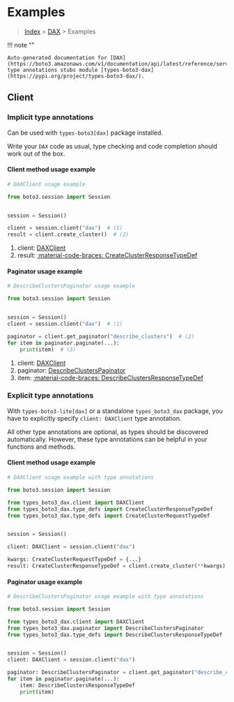 # Examples

> [Index](../README.md) > [DAX](./README.md) > Examples

!!! note ""

    Auto-generated documentation for [DAX](https://boto3.amazonaws.com/v1/documentation/api/latest/reference/services/dax.html#dax)
    type annotations stubs module [types-boto3-dax](https://pypi.org/project/types-boto3-dax/).

## Client

### Implicit type annotations

Can be used with `types-boto3[dax]` package installed.

Write your `DAX` code as usual,
type checking and code completion should work out of the box.


#### Client method usage example

```python
# DAXClient usage example

from boto3.session import Session


session = Session()

client = session.client("dax")  # (1)
result = client.create_cluster()  # (2)
```

1. client: [DAXClient](./client.md)
2. result: [:material-code-braces: CreateClusterResponseTypeDef](./type_defs.md#createclusterresponsetypedef)



#### Paginator usage example

```python
# DescribeClustersPaginator usage example

from boto3.session import Session


session = Session()
client = session.client("dax")  # (1)

paginator = client.get_paginator("describe_clusters")  # (2)
for item in paginator.paginate(...):
    print(item)  # (3)
```

1. client: [DAXClient](./client.md)
2. paginator: [DescribeClustersPaginator](./paginators.md#describeclusterspaginator)
3. item: [:material-code-braces: DescribeClustersResponseTypeDef](./type_defs.md#describeclustersresponsetypedef)




### Explicit type annotations

With `types-boto3-lite[dax]`
or a standalone `types_boto3_dax` package, you have to explicitly specify `client: DAXClient` type annotation.

All other type annotations are optional, as types should be discovered automatically.
However, these type annotations can be helpful in your functions and methods.


#### Client method usage example

```python
# DAXClient usage example with type annotations

from boto3.session import Session

from types_boto3_dax.client import DAXClient
from types_boto3_dax.type_defs import CreateClusterResponseTypeDef
from types_boto3_dax.type_defs import CreateClusterRequestTypeDef


session = Session()

client: DAXClient = session.client("dax")

kwargs: CreateClusterRequestTypeDef = {...}
result: CreateClusterResponseTypeDef = client.create_cluster(**kwargs)
```



#### Paginator usage example

```python
# DescribeClustersPaginator usage example with type annotations

from boto3.session import Session

from types_boto3_dax.client import DAXClient
from types_boto3_dax.paginator import DescribeClustersPaginator
from types_boto3_dax.type_defs import DescribeClustersResponseTypeDef


session = Session()
client: DAXClient = session.client("dax")

paginator: DescribeClustersPaginator = client.get_paginator("describe_clusters")
for item in paginator.paginate(...):
    item: DescribeClustersResponseTypeDef
    print(item)
```




